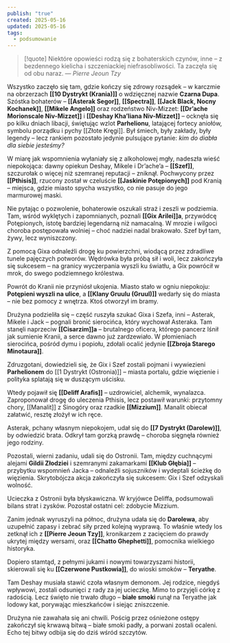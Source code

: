 ```yaml
---
publish: "true"
created: 2025-05-16
updated: 2025-05-16
tags:
  - podsumowanie
---
```


>[!quote] Niektóre opowieści rodzą się z bohaterskich czynów, inne – z bezdennego kielicha i szczeniackiej niefrasobliwości. Ta zaczęła się od obu naraz.
>— *Pierre Jeoun Tzy*

Wszystko zaczęło się tam, gdzie kończy się zdrowy rozsądek – w karczmie na obrzerzach **[[10 Dystrykt (Krania)]]** o wdzięcznej nazwie **Czarna Dupa**. Szóstka bohaterów – **[[Asterak Segor]]**, **[[Spectra]]**, **[[Jack Black, Nocny Kochanek]]**, **[[Mikele Angelo]]** oraz rodzeństwo Niv-Mizzet: **[[Dr’ache Morionscale Niv-Mizzet]]** i **[[Deshay Kha’liana Niv-Mizzet]]** – ocknęła się po kilku dniach libacji, świętując wzlot **Parhelionu**, latającej fortecy aniołów, symbolu porządku i pychy [[Złote Kręgi]]. Był śmiech, były zakłady, były legendy – lecz rankiem pozostało jedynie pulsujące pytanie: _kim do diabła dla siebie jesteśmy?_

W miarę jak wspomnienia wyłaniały się z alkoholowej mgły, nadeszła wieść niepokojąca: dawny opiekun Deshay, Mikele i Dr’ache’a – **[[Szef]]**, szczurołak o więcej niż szemranej reputacji – zniknął. Pochwycony przez **[[Pthisis]]**, rzucony został w czeluście **[[Jaskinie Potępionych]]** pod Kranią – miejsca, gdzie miasto spycha wszystko, co nie pasuje do jego marmurowej maski.

Nie pytając o pozwolenie, bohaterowie oszukali straż i zeszli w podziemia. Tam, wśród wyklętych i zapomnianych, poznali **[[Gix Arilei]]a**, przywódcę Potępionych, istotę bardziej legendarną niż namacalną. W mrozie i wilgoci choroba postępowała wolniej – choć nadziei nadal brakowało. Szef był tam, żywy, lecz wyniszczony.

Z pomocą Gixa odnaleźli drogę ku powierzchni, wiodącą przez zdradliwe tunele pajęczych potworów. Wędrówka była próbą sił i woli, lecz zakończyła się sukcesem – na granicy wyczerpania wyszli ku światłu, a Gix powrócił w mrok, do swego podziemnego królestwa.

Powrót do Kranii nie przyniósł ukojenia. Miasto stało w ogniu niepokoju: **Potępieni wyszli na ulice**, a **[[Klany Gruulu (Gruul)]]** wedarły się do miasta – nie bez pomocy z wnętrza. Ktoś otworzył im bramy.

Drużyna podzieliła się – część ruszyła szukać Gixa i Szefa, inni – Asterak, Mikele i Jack – pognali bronić sierocińca, który wychował Asteraka. Tam stanęli naprzeciw **[[Cisarzim]]a** – brutalnego oficera, którego pancerz lśnił jak sumienie Kranii, a serce dawno już zardzewiało. W płomieniach sierocińca, pośród dymu i popiołu, zdołali ocalić jedynie **[[Zbroja Starego Minotaura]]**.

Zdruzgotani, dowiedzieli się, że Gix i Szef zostali pojmani i wywiezieni **Parhelionem** do [[1 Dystrykt (Ostronia)]] – miasta portalu, gdzie więzienie i polityka splatają się w duszącym uścisku.

Wtedy pojawił się **[[Deliff Arafis]]** – uzdrowiciel, alchemik, wynalazca. Zaproponował drogę do uleczenia Pthisis, lecz postawił warunki: przytomny chory, [[Manalit]] z Sinogóry oraz rzadkie **[[Mizzium]]**. Manalit obiecał załatwić, resztę złożył w ich ręce.

Asterak, pchany własnym niepokojem, udał się do **[[7 Dystrykt (Darolew)]]**, by odwiedzić brata. Odkrył tam gorzką prawdę – choroba sięgnęła również jego rodziny.

Pozostali, wierni zadaniu, udali się do Ostronii. Tam, między cuchnącymi alejami **Gildii Złodziei** i szemranymi zakamarkami **[[Klub Głębia]]** – przybytku wspomnień Jacka – odnaleźli sojuszników i wydeptali ścieżkę do więzienia. Skrytobójcza akcja zakończyła się sukcesem: Gix i Szef odzyskali wolność.

Ucieczka z Ostronii była błyskawiczna. W kryjówce Deliffa, podsumowali bilans strat i zysków. Pozostał ostatni cel: zdobycie Mizzium.

Zanim jednak wyruszyli na północ, drużyna udała się do **Darolewa**, aby uzupełnić zapasy i zebrać siły przed kolejną wyprawą. To właśnie wtedy los zetknął ich z **[[Pierre Jeoun Tzy]]**, kronikarzem z zacięciem do prawdy ukrytej między wersami, oraz **[[Chatto Ghephetti]]**, pomocnika wielkiego historyka.

Dopiero stamtąd, z pełnymi jukami i nowymi towarzyszami historii, skierowali się ku **[[Czerwone Pustkowia]]**, do wioski smoków – **Teryathe**.

Tam Deshay musiała stawić czoła własnym demonom. Jej rodzice, niegdyś wpływowi, zostali odsunięci z rady za jej ucieczkę. Mimo to przyjęli córkę z radością. Lecz święto nie trwało długo – **białe smoki** runął na Teryathe jak lodowy kat, porywając mieszkańców i siejąc zniszczenie.

Drużyna nie zawahała się ani chwili. Pościg przez ośnieżone ostępy zakończył się krwawą bitwą – białe smoki padły, a porwani zostali ocaleni. Echo tej bitwy odbija się do dziś wśród szczytów.